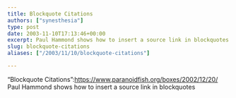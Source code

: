 ```yaml
---
title: Blockquote Citations
authors: ["synesthesia"]
type: post
date: 2003-11-10T17:13:46+00:00
excerpt: Paul Hammond shows how to insert a source link in blockquotes
slug: blockquote-citations 
aliases: ["/2003/11/10/blockquote-citations"]

---
```

&#8220;Blockquote Citations&#8221;:https://www.paranoidfish.org/boxes/2002/12/20/ Paul Hammond shows how to insert a source link in blockquotes